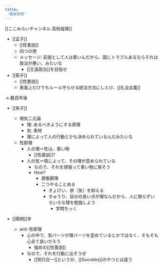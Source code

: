 ```yaml
---
title:
 '儒家思想'
---
```


[[ここみらいチャンネル 高校倫理]]

- [[孟子]]
    - [[性善説]]
    - 四つの徳
    - メッセージ: 前提として人は善いんだから、国にトラブルあるならそれは政治が悪い、みたいな
        - [[王道政治]]を目指せ
- [[荀子]]
    - [[性悪説]]
    - 表面上だけでもルール守らせる統治方法にしとけ、[[礼治主義]]

-> 数百年後
- [[朱子]]
    - 理気二元論
        - 理: あるべきようにする原理
        - 気: 素材
        - 理によって人の行動とかも決められているんだみたいな
    - 性即理
        - 人の理＝性は、善い物
            - [[性善説]]?
        - 人の気＝情によって、その理が歪められている
            - なので、それを頑張って善い物に戻そう
            - How?
                - 居敬窮理
                - 二つやることある
                    - きょけい、欲（気）を抑える
                    - きゅうり、自分の良い点が理なんだから、人に限らずいろいろな理を勉強しよう
                        - 学問ちっく

- [[陽明]]学
    - anti-性即理
        - 心の中で、気パーツが理パーツを歪めているとかではなく、そもそも心全て良いだろう
            - 強めの[[性善説]]
        - なので、それを行動に出そうぜ
            - [[知行合一]]というが、[[Socrates]]のやつとは違う
